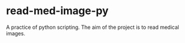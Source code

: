 # read-med-image-py
A practice of python scripting. The aim of the project is to read medical images. 
